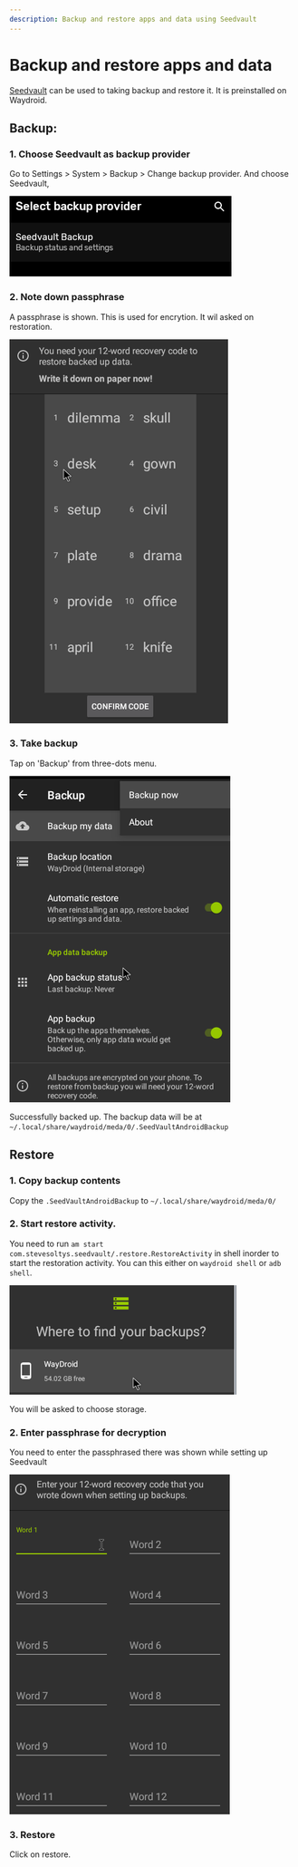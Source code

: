 ```yaml
---
description: Backup and restore apps and data using Seedvault
---
```


# Backup and restore apps and data

[Seedvault](https://github.com/seedvault-app/seedvault) can be used to taking backup and restore it. It is preinstalled on Waydroid.

## Backup:
### 1. Choose Seedvault as backup provider
Go to Settings > System > Backup > Change backup provider. And choose Seedvault,

![](../.gitbook/assets/backup-provider.png)

### 2. Note down passphrase
A passphrase is shown. This is used for encrytion. It wil asked on restoration.

![](../.gitbook/assets/backup-passphrase-copy.png)

### 3. Take backup
Tap on 'Backup' from three-dots menu.

![](../.gitbook/assets/backup-backup-now.png)

Successfully backed up. The backup data will be at `~/.local/share/waydroid/meda/0/.SeedVaultAndroidBackup
`

## Restore
### 1. Copy backup contents

Copy the `.SeedVaultAndroidBackup` to  `~/.local/share/waydroid/meda/0/`

### 2. Start restore activity.
You need to run `am start com.stevesoltys.seedvault/.restore.RestoreActivity` in shell inorder to start the restoration activity. You can this either on `waydroid shell` or `adb shell`.

![](../.gitbook/assets/backup-restore-storage.png)

You will be asked to choose storage.

### 2. Enter passphrase for decryption

You need to enter the passphrased there was shown while setting up Seedvault

![](../.gitbook/assets/backup-restore-passphrase.png)

### 3. Restore

Click on restore.
